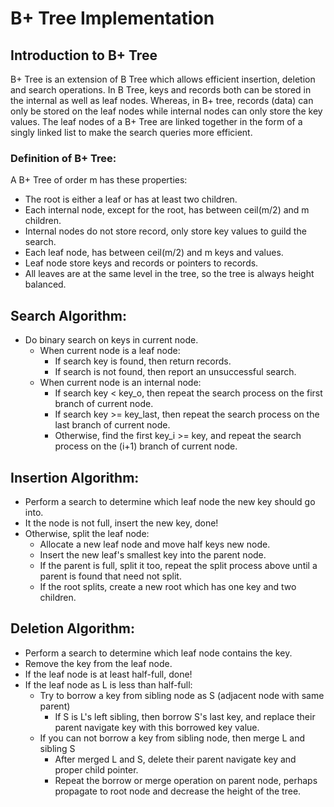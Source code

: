 # B+ Tree Implementation

## Introduction to B+ Tree
B+ Tree is an extension of B Tree which allows efficient insertion, 
deletion and search operations. In B Tree, keys and records both can be stored in the internal as well as leaf nodes.
Whereas, in B+ tree, records (data) can only be stored on the leaf nodes while internal nodes can only store the key values.
The leaf nodes of a B+ Tree are linked together in the form of a singly linked list to make the search queries more efficient.<br/>

### Definition of B+ Tree:
A B+ Tree of order m has these properties:
* The root is either a leaf or has at least two children.
* Each internal node, except for the root, has between ceil(m/2) and m children.
* Internal nodes do not store record, only store key values to guild the search.
* Each leaf node, has between ceil(m/2) and m keys and values.
* Leaf node store keys and records or pointers to records.
* All leaves are at the same level in the tree, so the tree is always height balanced.

## Search Algorithm:
* Do binary search on keys in current node.
    * When current node is a leaf node:
      * If search key is found, then return records.
      * If search is not found, then report an unsuccessful search.
    * When current node is an internal node:
      * If search key < key_o, then repeat the search process on the first branch of current node.
      * If search key >= key_last, then repeat the search process on the last branch of current node.
      * Otherwise, find the first key_i >= key, and repeat the search process on the (i+1) branch of current node.

## Insertion Algorithm:
* Perform a search to determine which leaf node the new key should go into.
* It the node is not full, insert the new key, done!
* Otherwise, split the leaf node:
  * Allocate a new leaf node and move half keys new node.
  * Insert the new leaf's smallest key into the parent node.
  * If the parent is full, split it too, repeat the split process above until a parent is found that need not split.
  * If the root splits, create a new root which has one key and two children.

## Deletion Algorithm:
* Perform a search to determine which leaf node contains the key.
* Remove the key from the leaf node. 
* If the leaf node is at least half-full, done!
* If the leaf node as L is less than half-full:
  * Try to borrow a key from sibling node as S (adjacent node with same parent)
    * If S is L's left sibling, then borrow S's last key, and replace their parent navigate key with this borrowed key value.
  * If you can not borrow a key from sibling node, then merge L and sibling S
    * After merged L and S, delete their parent navigate key and proper child pointer.
    * Repeat the borrow or merge operation on parent node, perhaps propagate to root node and decrease the height of the tree.